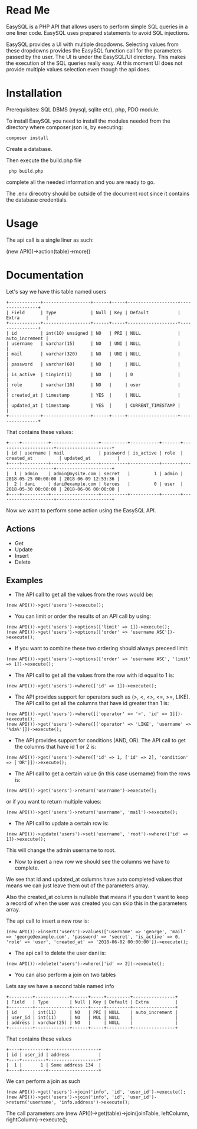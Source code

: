 # Read Me

EasySQL is a PHP API that allows users to perform simple SQL queries
in a one liner code. EasySQL uses prepared statements to avoid SQL injections.

EasySQL provides a UI with multiple dropdowns. Selecting values from
these dropdowns provides the EasySQL function call for the parameters
passed by the user. The UI is under the EasySQL/UI directory.
This makes the execution of the SQL queries really easy.
At this moment UI does not provide multiple values selection even though the api does.

# Installation

Prerequisites: SQL DBMS (mysql, sqlite etc), php, PDO module.

To install EasySQL you need to install the modules needed from the directory
where composer.json is, by executing:

```
composer install
```

Create a database.

Then execute the build.php file

```
 php build.php
```

complete all the needed information and you are ready to go.

The .env direcotry should be outside of the document root since it contains the
database credentials.

# Usage

The api call is a single liner as such:

(new API())->action(table)->more()

# Documentation

Let's say we have this table named users
```
+------------+------------------+------+-----+-------------------+----------------+
| Field      | Type             | Null | Key | Default           | Extra          |
+------------+------------------+------+-----+-------------------+----------------+
| id         | int(10) unsigned | NO   | PRI | NULL              | auto_increment |
| username   | varchar(15)      | NO   | UNI | NULL              |                |
| mail       | varchar(320)     | NO   | UNI | NULL              |                |
| password   | varchar(60)      | NO   |     | NULL              |                |
| is_active  | tinyint(1)       | NO   |     | 0                 |                |
| role       | varchar(10)      | NO   |     | user              |                |
| created_at | timestamp        | YES  |     | NULL              |                |
| updated_at | timestamp        | YES  |     | CURRENT_TIMESTAMP |                |
+------------+------------------+------+-----+-------------------+----------------+
```
That contains these values:
```
+----+----------+------------------+----------+-----------+-------+---------------------+---------------------+
| id | username | mail             | password | is_active | role  | created_at          | updated_at          |
+----+----------+------------------+----------+-----------+-------+---------------------+---------------------+
|  1 | admin    | admin@mysite.com | secret   |         1 | admin | 2018-05-25 00:00:00 | 2018-06-09 12:53:36 |
|  2 | dani     | dani@example.com | terces   |         0 | user  | 2018-05-30 00:00:00 | 2018-06-06 00:00:00 |
+----+----------+------------------+----------+-----------+-------+---------------------+---------------------+
```
Now we want to perform some action using the EasySQL API.

## Actions

- Get
- Update
- Insert
- Delete

## Examples

- The API call to get all the values from the rows would be:

```
(new API())->get('users')->execute();
```

- You can limit or order the results of an API call by using:

```
(new API())->get('users')->options(['limit' => 1])->execute();
(new API())->get('users')->options(['order' => 'username ASC'])->execute();
```

- If you want to combine these two ordering should always preceed limit:

```
(new API())->get('users')->options(['order' => 'username ASC', 'limit' => 1])->execute();
```

- The API call to get all the values from the row with id equal to 1 is:

```
(new API())->get('users')->where(['id' => 1])->execute();
```

- The API provides support for operators such as (>, <, <>, <=, >=, LIKE).
The API call to get all the columns that have id greater than 1 is:

```
(new API())->get('users')->where([['operator' => '>', 'id' => 1]])->execute();
(new API())->get('users')->where([['operator' => 'LIKE', 'username' => '%da%']])->execute();
```

- The API provides support for conditions (AND, OR).
The API call to get the columns that have id 1 or 2 is:

```
(new API())->get('users')->where(['id' => 1, ['id' => 2], 'condition' => ['OR']])->execute();
```

- The API call to get a certain value (in this case username) from the rows is:

```
(new API())->get('users')->return('username')->execute();
```

or if you want to return multiple values:

```
(new API())->get('users')->return('username', 'mail')->execute();
```

- The API call to update a certain row is:

```
(new API())->update('users')->set('username', 'root')->where(['id' => 1])->execute();
```

This will change the admin username to root.

- Now to insert a new row we should see the columns we have to complete.

We see that id and updated_at columns have auto completed values that
means we can just leave them out of the parameters array.

Also the created_at column is nullable that means if you don't want
to keep a record of when the user was created you can skip this in
the parameters array.

The api call to insert a new row is:

```
(new API())->insert('users')->values(['username' => 'george', 'mail' => 'george@example.com', 'password' => 'secret', 'is_active' => 0, 'role' => 'user', 'created_at' => '2018-06-02 00:00:00'])->execute();
```

- The api call to delete the user dani is:

```
(new API())->delete('users')->where(['id' => 2])->execute();
```

- You can also perform a join on two tables

Lets say we have a second table named info
```
+---------+-------------+------+-----+---------+----------------+
| Field   | Type        | Null | Key | Default | Extra          |
+---------+-------------+------+-----+---------+----------------+
| id      | int(11)     | NO   | PRI | NULL    | auto_increment |
| user_id | int(11)     | NO   | MUL | NULL    |                |
| address | varchar(25) | NO   |     | NULL    |                |
+---------+-------------+------+-----+---------+----------------+
```
That contains these values 
```
+----+---------+-------------------+
| id | user_id | address           |
+----+---------+-------------------+
|  1 |       1 | Some address 134  |
+----+---------+-------------------+
```
We can perform a join as such

```
(new API())->get('users')->join('info', 'id', 'user_id')->execute();
(new API())->get('users')->join('info', 'id', 'user_id')->return('username', 'info.address')->execute();
```

The call parameters are (new API())->get(table)->join(joinTable, leftColumn, rightColumn)->execute();
